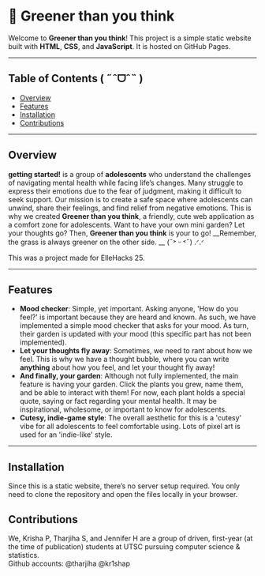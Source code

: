 # **🌿 Greener than you think**  

Welcome to **Greener than you think**! This project is a simple static website built with **HTML**, **CSS**, and **JavaScript**. It is hosted on GitHub Pages.

---

## **Table of Contents ( ˶ˆᗜˆ˵ )**
- [Overview](#overview)
- [Features](#features)
- [Installation](#installation)
- [Contributions](#contributions)

---

## **Overview**  

**getting started!** is a group of __adolescents__ who understand the challenges of navigating mental health while facing life’s changes. 
Many struggle to express their emotions due to the fear of judgment, making it difficult to seek support. 
Our mission is to create a safe space where adolescents can unwind, share their feelings, and find relief from negative emotions.
This is why we created **Greener than you think**, a friendly, cute web application as a comfort zone for adolescents. Want to have your own mini garden? Let your thoughts go?
Then, **Greener than you think** is your to go! __Remember, the grass is always greener on the other side. __ (˶˃ ᵕ ˂˶) .ᐟ.ᐟ 

This was a project made for ElleHacks 25. 

---

## **Features**  
- **Mood checker**: Simple, yet important. Asking anyone, 'How do you feel?' is important because they are heard and known. As such, we have implemented a simple mood checker that asks for your mood. As turn, their garden is updated with your mood (this specific part has not been implemented).
- **Let your thoughts fly away**: Sometimes, we need to rant about how we feel. This is why we have a thought bubble, where you can write **anything** about how you feel, and let your thought fly away!
- **And finally, your garden**: Although not fully implemented, the main feature is having your garden. Click the plants you grew, name them, and be able to interact with them! For now, each plant holds a special quote, saying or fact regarding your mental health. It may be inspirational, wholesome, or important to know for adolescents.
- **Cutesy, indie-game style**: The overall aesthetic for this is a 'cutesy' vibe for all adolescents to feel comfortable using. Lots of pixel art is used for an 'indie-like' style. 
---

## **Installation**  

Since this is a static website, there’s no server setup required. You only need to clone the repository and open the files locally in your browser.

## **Contributions**

We, Krisha P, Tharjiha S, and Jennifer H are a group of driven, first-year (at the time of publication) students at UTSC pursuing computer science & statistics.  
Github accounts: @tharjiha @kr1shap

